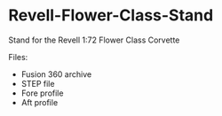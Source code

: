 # Revell-Flower-Class-Stand

Stand for the Revell 1:72 Flower Class Corvette

Files:
* Fusion 360 archive
* STEP file
* Fore profile
* Aft profile
